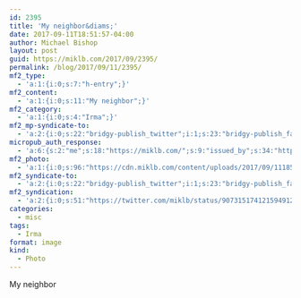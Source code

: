 ```yaml
---
id: 2395
title: 'My neighbor&diams;'
date: 2017-09-11T18:51:57-04:00
author: Michael Bishop
layout: post
guid: https://miklb.com/2017/09/2395/
permalink: /blog/2017/09/11/2395/
mf2_type:
  - 'a:1:{i:0;s:7:"h-entry";}'
mf2_content:
  - 'a:1:{i:0;s:11:"My neighbor";}'
mf2_category:
  - 'a:1:{i:0;s:4:"Irma";}'
mf2_mp-syndicate-to:
  - 'a:2:{i:0;s:22:"bridgy-publish_twitter";i:1;s:23:"bridgy-publish_facebook";}'
micropub_auth_response:
  - 'a:6:{s:2:"me";s:18:"https://miklb.com/";s:9:"issued_by";s:34:"https://tokens.indieauth.com/token";s:9:"client_id";s:21:"https://quill.p3k.io/";s:9:"issued_at";s:10:"1503006336";s:5:"scope";s:13:"create update";s:5:"nonce";s:9:"866298274";}'
mf2_photo:
  - 'a:1:{i:0;s:96:"https://cdn.miklb.com/content/uploads/2017/09/11185200/D594B79B-EEB7-46BA-898C-D0782CCF804B.jpeg";}'
mf2_syndicate-to:
  - 'a:2:{i:0;s:22:"bridgy-publish_twitter";i:1;s:23:"bridgy-publish_facebook";}'
mf2_syndication:
  - 'a:2:{i:0;s:51:"https://twitter.com/miklb/status/907315174121594912";i:1;s:42:"https://www.facebook.com/10155969616814162";}'
categories:
  - misc
tags:
  - Irma
format: image
kind:
  - Photo
---
```

My neighbor